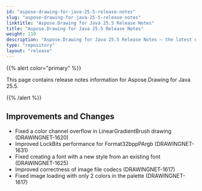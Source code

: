 ```yaml
---
id: "aspose-drawing-for-java-25-5-release-notes"
slug: "aspose-drawing-for-java-25-5-release-notes"
linktitle: "Aspose.Drawing for Java 25.5 Release Notes"
title: "Aspose.Drawing for Java 25.5 Release Notes"
weight: 110
description: "Aspose.Drawing for Java 25.5 Release Notes – the latest updates and fixes."
type: "repository"
layout: "release"
---
```


{{% alert color="primary" %}}

This page contains release notes information for Aspose.Drawing for Java 25.5.

{{% /alert %}}
## **Improvements and Changes**

- Fixed a color channel overflow in LinearGradientBrush drawing (DRAWINGNET-1620)
- Improved LockBits performance for Format32bppPArgb (DRAWINGNET-1631)
- Fixed creating a font with a new style from an existing font (DRAWINGNET-1625)
- Improved correctness of image file codecs (DRAWINGNET-1617)
- Fixed image loading with only 2 colors in the palette (DRAWINGNET-1617)
